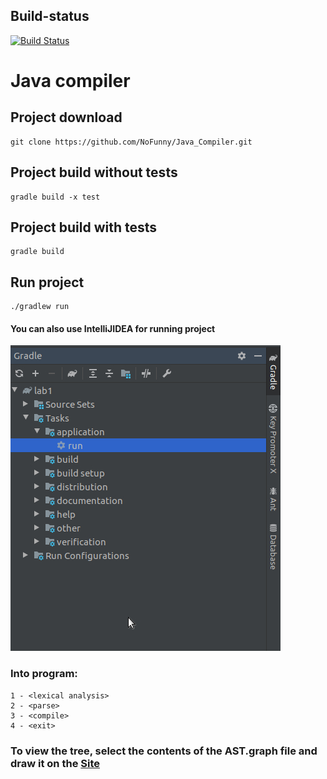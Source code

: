 ## Build-status
[![Build Status](https://travis-ci.org/NoFunny/Java_Compiler.svg?branch=master)](https://travis-ci.org/NoFunny/Java_Compiler)

# Java compiler

## Project download
```
git clone https://github.com/NoFunny/Java_Compiler.git
```

## Project build without tests
```
gradle build -x test
```

## Project build with tests
```
gradle build
```

## Run project 
```
./gradlew run
```


#### You can also use IntelliJIDEA for running project
![Image](https://github.com/NoFunny/Java_Compiler/raw/master/src/main/resources/info.jpeg)

### Into program:
```
1 - <lexical analysis>
2 - <parse>
3 - <compile>
4 - <exit>
```

### To view the tree, select the contents of the AST.graph file and draw it on the [Site](http://www.webgraphviz.com/)
